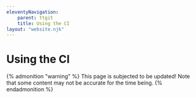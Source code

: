 ```yaml
---
eleventyNavigation:
    parent: ttgit
    title: Using the CI
layout: "website.njk"
---
```


# Using the CI

{% admonition "warning" %}
This page is subjected to be updated! Note that some content may not be accurate for the time being. 
{% endadmonition %}